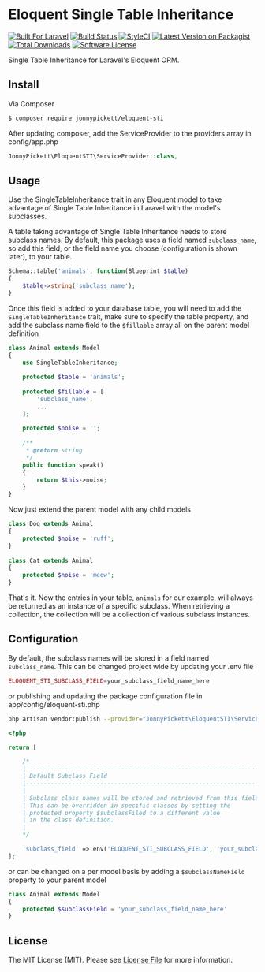 # Eloquent Single Table Inheritance

[![Built For Laravel][ico-built-for]][link-built-for]
[![Build Status][ico-travis]][link-travis]
[![StyleCI][ico-style-ci]][link-style-ci]
[![Latest Version on Packagist][ico-version]][link-packagist]
[![Total Downloads][ico-downloads]][link-downloads]
[![Software License][ico-license]](LICENSE.md)

Single Table Inheritance for Laravel's Eloquent ORM.

## Install

Via Composer

``` bash
$ composer require jonnypickett/eloquent-sti
```

After updating composer, add the ServiceProvider to the providers array in config/app.php

``` php
JonnyPickett\EloquentSTI\ServiceProvider::class,
```

## Usage

Use the SingleTableInheritance trait in any Eloquent model to take advantage of Single Table Inheritance in Laravel with the model's subclasses.

A table taking advantage of Single Table Inheritance needs to store subclass names. By default, this package uses a field named `subclass_name`, so add this field, or the field name you choose (configuration is shown later), to your table.

```php
Schema::table('animals', function(Blueprint $table)
{
    $table->string('subclass_name');
}
```

Once this field is added to your database table, you will need to add the `SingleTableInheritance` trait, make sure to specify the table property, and add the subclass name field to the `$fillable` array all on the parent model definition

``` php
class Animal extends Model
{
    use SingleTableInheritance;
    
    protected $table = 'animals';
    
    protected $fillable = [
        'subclass_name',
        ...
    ];
    
    protected $noise = '';
    
    /**
     * @return string
     */
    public function speak()
    {
        return $this->noise;
    }
}
```

Now just extend the parent model with any child models

```php
class Dog extends Animal
{
    protected $noise = 'ruff';
}
    
class Cat extends Animal
{
    protected $noise = 'meow';
}
```

That's it. Now the entries in your table, `animals` for our example, will always be returned as an instance of a specific subclass. When retrieving a collection, the collection will be a collection of various subclass instances. 

## Configuration

By default, the subclass names will be stored in a field named `subclass_name`. This can be changed project wide by updating your .env file
 
```php
ELOQUENT_STI_SUBCLASS_FIELD=your_subclass_field_name_here
```

or publishing and updating the package configuration file in app/config/eloquent-sti.php

```bash
php artisan vendor:publish --provider="JonnyPickett\EloquentSTI\ServiceProvider"
```

```php
<?php

return [

    /*
    |--------------------------------------------------------------------------
    | Default Subclass Field
    |--------------------------------------------------------------------------
    |
    | Subclass class names will be stored and retrieved from this field.
    | This can be overridden in specific classes by setting the
    | protected property $subclassFiled to a different value
    | in the class definition.
    |
    */

    'subclass_field' => env('ELOQUENT_STI_SUBCLASS_FIELD', 'your_subclass_field_name_here'),
];

```

or can be changed on a per model basis by adding a `$subclassNameField` property to your parent model

```php
class Animal extends Model
{
    protected $subclassField = 'your_subclass_field_name_here'
}
```

## License

The MIT License (MIT). Please see [License File](LICENSE.md) for more information.

[ico-version]: https://img.shields.io/packagist/v/jonnypickett/eloquent-sti.svg?style=flat-square
[ico-license]: https://img.shields.io/badge/license-MIT-brightgreen.svg?style=flat-square
[ico-travis]: https://img.shields.io/travis/jonnypickett/eloquent-sti/master.svg?style=flat-square
[ico-scrutinizer]: https://img.shields.io/scrutinizer/coverage/g/:vendor/:package_name.svg?style=flat-square
[ico-code-quality]: https://img.shields.io/scrutinizer/g/:vendor/:package_name.svg?style=flat-square
[ico-downloads]: https://img.shields.io/packagist/dt/jonnypickett/eloquent-sti.svg?style=flat-square
[ico-built-for]: https://img.shields.io/badge/built%20for-laravel-blue.svg
[ico-style-ci]: https://styleci.io/repos/45497055/shield?style=flat

[link-packagist]: https://packagist.org/packages/jonnypickett/eloquent-sti
[link-travis]: https://travis-ci.org/jonnypickett/eloquent-sti
[link-scrutinizer]: https://scrutinizer-ci.com/g/:vendor/:package_name/code-structure
[link-code-quality]: https://scrutinizer-ci.com/g/:vendor/:package_name
[link-downloads]: https://packagist.org/packages/jonnypickett/eloquent-sti
[link-author]: https://github.com/jonnypickett
[link-contributors]: ../../contributors
[link-built-for]: http://laravel.com
[link-style-ci]: https://styleci.io/repos/78478485
